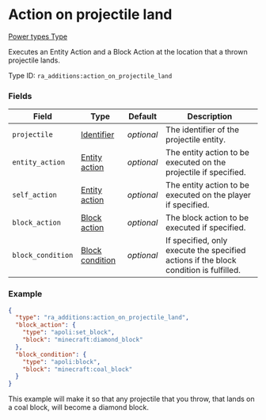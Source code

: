 # Action on projectile land
[Power types Type](../power_types_types.md)

Executes an Entity Action and a Block Action at the location that a thrown projectile lands.

Type ID: `ra_additions:action_on_projectile_land`
### Fields
Field | Type | Default | Description
------|------|---------|-------------
`projectile` | [Identifier](../data_types/identifier.md) | _optional_ | The identifier of the projectile entity.
`entity_action` | [Entity action](../data_types/entity_action.md) | _optional_ | The entity action to be executed on the projectile if specified.
`self_action` | [Entity action](../data_types/entity_action.md) | _optional_ | The entity action to be executed on the player if specified.
`block_action` | [Block action](../data_types/block_action.md) | _optional_ | The block action to be executed if specified.
`block_condition` | [Block condition](../data_types/block_condition.md) | _optional_ | If specified, only execute the specified actions if the block condition is fulfilled.

### Example
```json
{
  "type": "ra_additions:action_on_projectile_land",
  "block_action": {
    "type": "apoli:set_block",
    "block": "minecraft:diamond_block"
  },
  "block_condition": {
    "type": "apoli:block",
    "block": "minecraft:coal_block"
  }
}
```
This example will make it so that any projectile that you throw, that lands on a coal block, will become a diamond block.